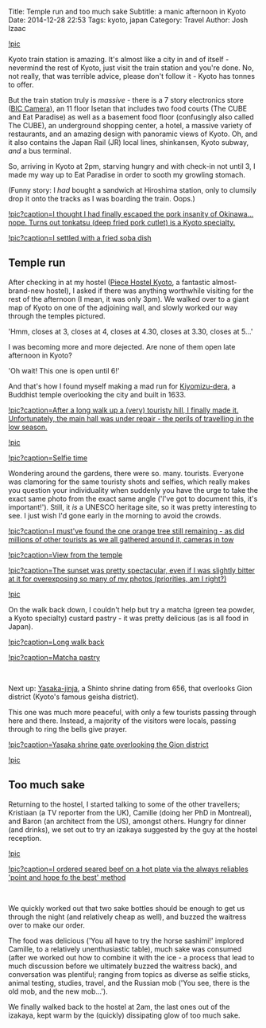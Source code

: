 Title: Temple run and too much sake
Subtitle: a manic afternoon in Kyoto
Date: 2014-12-28 22:53
Tags: kyoto, japan
Category: Travel
Author: Josh Izaac

[!pic](https://lh5.googleusercontent.com/-DB55T5si20M/VJvGAJ-Q6sI/AAAAAAABHRo/lYaK4nI6M8w/w1315-h877-no/DSC05866.JPG)

Kyoto train station is amazing. It's almost like a city in and of itself - nevermind the rest of Kyoto, just visit the train station and you're done. No, not really, that was terrible advice, please don't follow it - Kyoto has tonnes to offer.

But the train station truly is *massive* - there is a 7 story electronics store ([BIC Camera](http://en.wikipedia.org/wiki/Bic_Camera)), an 11 floor Isetan that includes two food courts (The CUBE and Eat Paradise) as well as a basement food floor (confusingly also called The CUBE), an underground shopping center, a hotel, a massive variety of restaurants, and an amazing design with panoramic views of Kyoto. Oh, and it also contains the Japan Rail (JR) local lines, shinkansen, Kyoto subway, *and* a bus terminal.

So, arriving in Kyoto at 2pm, starving hungry and with check-in not until 3, I made my way up to Eat Paradise in order to sooth my growling stomach.

(Funny story: I *had* bought a sandwich at Hiroshima station, only to clumsily drop it onto the tracks as I was boarding the train. Oops.)

[!pic?caption=I thought I had finally escaped the pork insanity of Okinawa... nope. Turns out tonkatsu (deep fried pork cutlet) is a Kyoto specialty.](https://lh5.googleusercontent.com/-CDgKeP_tZVM/VJvGC5hHBYI/AAAAAAABHSA/8_NMTw4Kits/w1315-h877-no/DSC05870.JPG)

[!pic?caption=I settled with a fried soba dish](https://lh4.googleusercontent.com/-ukdb3h5r4FY/VJvGEN_p_jI/AAAAAAABHSQ/XLKTUS49Hgw/w1315-h877-no/DSC05873.JPG)

## Temple run

After checking in at my hostel ([Piece Hostel Kyoto](http://www.piecehostel.com/), a fantastic almost-brand-new hostel), I asked if there was anything worthwhile visiting for the rest of the afternoon (I mean, it was only 3pm). We walked over to a giant map of Kyoto on one of the adjoining wall, and slowly worked our way through the temples pictured.

'Hmm, closes at 3, closes at 4, closes at 4.30, closes at 3.30, closes at 5...'

I was becoming more and more dejected. Are none of them open late afternoon in Kyoto?

'Oh wait! This one is open until 6!'

And that's how I found myself making a mad run for [Kiyomizu-dera](http://en.wikipedia.org/wiki/Kiyomizu-dera), a Buddhist temple overlooking the city and built in 1633.

[!pic?caption=After a long walk up a (very) touristy hill, I finally made it. Unfortunately, the main hall was under repair - the perils of travelling in the low season.](https://lh5.googleusercontent.com/-XDV96CTyS6U/VJvHaMaEz-I/AAAAAAABHfI/gyuiWHEsYj8/w1315-h877-no/DSC05891.JPG)

[!pic](https://lh3.googleusercontent.com/-RaJKj6rgl_s/VJvHbCssrxI/AAAAAAABHfQ/L2KQI3cNdGw/w1315-h877-no/DSC05892.JPG)

[!pic?caption=Selfie time](https://lh6.googleusercontent.com/-DTHtciFBecQ/VJvHlN1NWnI/AAAAAAABIMw/4iAUsgIpQ2I/w1315-h877-no/DSC05906.JPG)

Wondering around the gardens, there were so. many. tourists. Everyone was clamoring for the same touristy shots and selfies, which really makes you question your individuality when suddenly you have the urge to take the exact same photo from the exact same angle ('I've got to document this, it's important!'). Still, it *is* a UNESCO heritage site, so it was pretty interesting to see. I just wish I'd gone early in the morning to avoid the crowds.

[!pic?caption=I must've found the one orange tree still remaining - as did millions of other tourists as we all gathered around it, cameras in tow](https://lh3.googleusercontent.com/-Xp5I0TubusE/VJvH-s78sbI/AAAAAAABHlE/Q-MQToVJc64/w1315-h877-no/DSC05954.JPG)

[!pic?caption=View from the temple](https://lh3.googleusercontent.com/-2w0P4pNO998/VJvH3SxZYYI/AAAAAAABHj8/l9r5xBkzklk/w1315-h877-no/DSC05943.JPG)

[!pic?caption=The sunset was pretty spectacular, even if I was slightly bitter at it for overexposing so many of my photos (priorities, am I right&#63;)](https://lh3.googleusercontent.com/-a5PVLkMTPpw/VJvHxiBI9wI/AAAAAAABHi0/A0MUHEe0D5o/w1315-h877-no/DSC05929.JPG)

[!pic](https://lh5.googleusercontent.com/-er1C3JPKPUg/VJvHvZCJbuI/AAAAAAABHic/knnUhr_b4n4/w1315-h877-no/DSC05922.JPG)

On the walk back down, I couldn't help but try a matcha (green tea powder, a Kyoto specialty) custard pastry - it was pretty delicious (as is all food in Japan).

[!pic?caption=Long walk back](https://lh3.googleusercontent.com/-hw6OG-AfuqM/VJvHkk0sOhI/AAAAAAABHgs/JyU5eqxscuw/w1315-h877-no/DSC05905.JPG)

[!pic?caption=Matcha pastry](https://lh6.googleusercontent.com/QN2_3a7Iygc6CRhgh-oUWF1g3DHJjZ9DUD_ETyolRTMY=w1315-h877)

<br>

Next up: [Yasaka-jinja](http://en.wikipedia.org/wiki/Yasaka_Shrine), a Shinto shrine dating from 656, that overlooks Gion district (Kyoto's famous geisha district).

This one was much more peaceful, with only a few tourists passing through here and there. Instead, a majority of the visitors were locals, passing through to ring the bells give prayer.

[!pic?caption=Yasaka shrine gate overlooking the Gion district](https://lh5.googleusercontent.com/-lHx-eCIL0-A/VJvHL63Vj4I/AAAAAAABHcw/DV4ok12KmKQ/w1315-h877-no/DSC05992.JPG)

[!pic](https://lh6.googleusercontent.com/-haxmwrPoddQ/VJvHIEDB3PI/AAAAAAABHcI/vPPS7sgZKvQ/w1315-h877-no/DSC05986.JPG)

## Too much sake

Returning to the hostel, I started talking to some of the other travellers; Kristiaan (a TV reporter from the UK), Camille (doing her PhD in Montreal), and Baron (an architect from the US), amongst others. Hungry for dinner (and drinks), we set out to try an izakaya suggested by the guy at the hostel reception.

[!pic](https://lh4.googleusercontent.com/-8DPLQbfUYXY/VJvIOTrSWEI/AAAAAAABIOM/weZ89QyxixM/w960-h720-no/10678642_10154963790290035_4140939672126713635_n.jpg)

[!pic?caption=I ordered seared beef on a hot plate via the always reliables 'point and hope fo the best' method](https://lh5.googleusercontent.com/-aeeBU5ILnhE/VJvILF6gRhI/AAAAAAABIOM/2oTW4ZaV0aQ/w960-h720-no/10858454_10154963790390035_3084017117059872227_n.jpg)

<br>

We quickly worked out that two sake bottles should be enough to get us through the night (and relatively cheap as well), and buzzed the waitress over to make our order.

The food was delicious ('You all have to try the horse sashimi!' implored Camille, to a relatively unenthusiastic table), much sake was consumed (after we worked out how to combine it with the ice - a process that lead to much discussion before we ultimately buzzed the waitress back), and conversation was plentiful; ranging from topics as diverse as selfie sticks, animal testing, studies, travel, and the Russian mob ('You see, there is the old mob, and the new mob...').

We finally walked back to the hostel at 2am, the last ones out of the izakaya, kept warm by the (quickly) dissipating glow of too much sake.